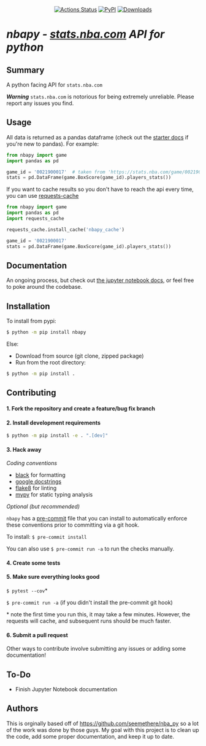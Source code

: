 <p align="center">
<a href="https://github.com/jtpavlock/nbapy/actions"><img alt="Actions Status" src="https://github.com/jtpavlock/nbapy/workflows/CI/badge.svg"></a>
<a href="https://pypi.org/project/nbapy/"><img alt="PyPI" src="https://img.shields.io/pypi/v/nbapy"></a>
<a href="https://pepy.tech/project/nbapy"><img alt="Downloads" src="https://pepy.tech/badge/nbapy"></a>
</p>

# *nbapy - [stats.nba.com](https://stats.nba.com) API for python*

## Summary
A python facing API for `stats.nba.com`

***Warning*** `stats.nba.com` is notorious for being extremely unreliable. Please report any issues you find.

## Usage

All data is returned as a pandas dataframe (check out the [starter docs](https://pandas.pydata.org/pandas-docs/stable/getting_started/10min.html) if you're new to pandas). For example:

```python
from nbapy import game
import pandas as pd

game_id = '0021900017'  # taken from 'https://stats.nba.com/game/0021900017/'
stats = pd.DataFrame(game.BoxScore(game_id).players_stats())
```

If you want to cache results so you don't have to reach the api every time, you can use [requests-cache](https://pypi.org/project/requests-cache/)
```python
from nbapy import game
import pandas as pd
import requests_cache

requests_cache.install_cache('nbapy_cache')

game_id = '0021900017'
stats = pd.DataFrame(game.BoxScore(game_id).players_stats())
```

## Documentation
An ongoing process, but check out [the jupyter notebook docs](https://github.com/jtpavlock/nbapy/tree/master/docs), or feel free to poke around the codebase.


## Installation
To install from pypi:

```bash
$ python -m pip install nbapy
```

Else:
- Download from source (git clone, zipped package)
- Run from the root directory:

```bash
$ python -m pip install .
```

## Contributing
#### 1. Fork the repository and create a feature/bug fix branch

#### 2. Install development requirements
```bash
$ python -m pip install -e . ".[dev]"
```

#### 3. Hack away

*Coding conventions*

* [black](https://github.com/psf/black) for formatting
* [google docstrings](https://google.github.io/styleguide/pyguide.html#38-comments-and-docstrings)
* [flake8](https://flake8.pycqa.org/en/latest/index.html#quickstart) for linting
* [mypy](http://mypy-lang.org/) for static typing analysis

*Optional (but recommended)*

`nbapy` has a [pre-commit](https://pre-commit.com/) file that you can install to automatically enforce these conventions prior to committing via a git hook.

To install: `$ pre-commit install`

You can also use `$ pre-commit run -a` to run the checks manually.

#### 4. Create some tests

#### 5. Make sure everything looks good
`$ pytest --cov`* 

`$ pre-commit run -a` (if you didn't install the pre-commit git hook)

\* note the first time you run this, it may take a few minutes. However, the requests will cache, and subsequent runs should be much faster.

#### 6. Submit a pull request

Other ways to contribute involve submitting any issues or adding some documentation!

## To-Do
- Finish Jupyter Notebook documentation

## Authors

This is orginally based off of https://github.com/seemethere/nba_py so a lot of the work was done by those guys. My goal with this project is to clean up the code, add some proper documentation, and keep it up to date.

